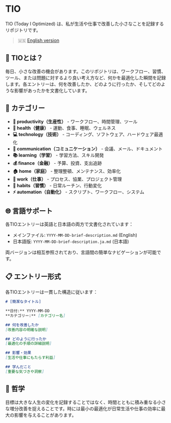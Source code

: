 # TIO

TIO (Today I Optimized) は、私が生活や仕事で改善した小さなことを記録するリポジトリです。

> 🇺🇸 [English version](./README.md)

## 📝 TIOとは？

毎日、小さな改善の機会があります。このリポジトリは、ワークフロー、習慣、ツール、または問題に対するより良い考え方など、何かを最適化した瞬間を記録します。各エントリーは、何を改善したか、どのように行ったか、そしてどのような影響があったかを文書化しています。

## 📂 カテゴリー

- **🚀 productivity（生産性）** - ワークフロー、時間管理、ツール
- **💪 health（健康）** - 運動、食事、睡眠、ウェルネス
- **💻 technology（技術）** - コーディング、ソフトウェア、ハードウェア最適化
- **💬 communication（コミュニケーション）** - 会議、メール、ドキュメント
- **📚 learning（学習）** - 学習方法、スキル開発
- **💰 finance（金融）** - 予算、投資、支出追跡
- **🏠 home（家庭）** - 整理整頓、メンテナンス、効率化
- **👔 work（仕事）** - プロセス、協業、プロジェクト管理
- **🔄 habits（習慣）** - 日常ルーチン、行動変化
- **⚡ automation（自動化）** - スクリプト、ワークフロー、システム

## 🌐 言語サポート

各TIOエントリーは英語と日本語の両方で文書化されています：
- メインファイル: `YYYY-MM-DD-brief-description.md` (English)
- 日本語版: `YYYY-MM-DD-brief-description.ja.md` (日本語)

両バージョンは相互参照されており、言語間の簡単なナビゲーションが可能です。

## 📋 エントリー形式

各TIOエントリーは一貫した構造に従います：

```markdown
# [簡潔なタイトル]

**日付:** YYYY-MM-DD
**カテゴリー:** [カテゴリー名]

## 何を改善したか
[改善内容の明確な説明]

## どのように行ったか
[最適化の手順の詳細説明]

## 影響・効果
[生活や仕事にもたらす利益]

## 学んだこと
[重要な気づきや洞察]
```

## 🎯 哲学

目標は大きな人生の変化を記録することではなく、時間とともに積み重なる小さな増分改善を捉えることです。時には最小の最適化が日常生活や仕事の効率に最大の影響を与えることがあります。
